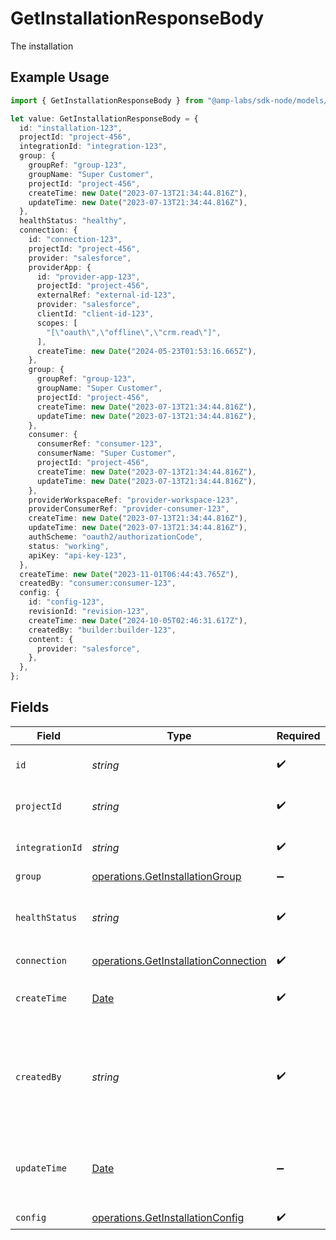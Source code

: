 # GetInstallationResponseBody

The installation

## Example Usage

```typescript
import { GetInstallationResponseBody } from "@amp-labs/sdk-node/models/operations";

let value: GetInstallationResponseBody = {
  id: "installation-123",
  projectId: "project-456",
  integrationId: "integration-123",
  group: {
    groupRef: "group-123",
    groupName: "Super Customer",
    projectId: "project-456",
    createTime: new Date("2023-07-13T21:34:44.816Z"),
    updateTime: new Date("2023-07-13T21:34:44.816Z"),
  },
  healthStatus: "healthy",
  connection: {
    id: "connection-123",
    projectId: "project-456",
    provider: "salesforce",
    providerApp: {
      id: "provider-app-123",
      projectId: "project-456",
      externalRef: "external-id-123",
      provider: "salesforce",
      clientId: "client-id-123",
      scopes: [
        "[\"oauth\",\"offline\",\"crm.read\"]",
      ],
      createTime: new Date("2024-05-23T01:53:16.665Z"),
    },
    group: {
      groupRef: "group-123",
      groupName: "Super Customer",
      projectId: "project-456",
      createTime: new Date("2023-07-13T21:34:44.816Z"),
      updateTime: new Date("2023-07-13T21:34:44.816Z"),
    },
    consumer: {
      consumerRef: "consumer-123",
      consumerName: "Super Customer",
      projectId: "project-456",
      createTime: new Date("2023-07-13T21:34:44.816Z"),
      updateTime: new Date("2023-07-13T21:34:44.816Z"),
    },
    providerWorkspaceRef: "provider-workspace-123",
    providerConsumerRef: "provider-consumer-123",
    createTime: new Date("2023-07-13T21:34:44.816Z"),
    updateTime: new Date("2023-07-13T21:34:44.816Z"),
    authScheme: "oauth2/authorizationCode",
    status: "working",
    apiKey: "api-key-123",
  },
  createTime: new Date("2023-11-01T06:44:43.765Z"),
  createdBy: "consumer:consumer-123",
  config: {
    id: "config-123",
    revisionId: "revision-123",
    createTime: new Date("2024-10-05T02:46:31.617Z"),
    createdBy: "builder:builder-123",
    content: {
      provider: "salesforce",
    },
  },
};
```

## Fields

| Field                                                                                         | Type                                                                                          | Required                                                                                      | Description                                                                                   | Example                                                                                       |
| --------------------------------------------------------------------------------------------- | --------------------------------------------------------------------------------------------- | --------------------------------------------------------------------------------------------- | --------------------------------------------------------------------------------------------- | --------------------------------------------------------------------------------------------- |
| `id`                                                                                          | *string*                                                                                      | :heavy_check_mark:                                                                            | The installation ID.                                                                          | installation-123                                                                              |
| `projectId`                                                                                   | *string*                                                                                      | :heavy_check_mark:                                                                            | The Ampersand project ID.                                                                     | project-456                                                                                   |
| `integrationId`                                                                               | *string*                                                                                      | :heavy_check_mark:                                                                            | The integration ID.                                                                           | integration-123                                                                               |
| `group`                                                                                       | [operations.GetInstallationGroup](../../models/operations/getinstallationgroup.md)            | :heavy_minus_sign:                                                                            | N/A                                                                                           |                                                                                               |
| `healthStatus`                                                                                | *string*                                                                                      | :heavy_check_mark:                                                                            | The health status of the installation ("healthy", "unhealthy").                               | healthy                                                                                       |
| `connection`                                                                                  | [operations.GetInstallationConnection](../../models/operations/getinstallationconnection.md)  | :heavy_check_mark:                                                                            | N/A                                                                                           |                                                                                               |
| `createTime`                                                                                  | [Date](https://developer.mozilla.org/en-US/docs/Web/JavaScript/Reference/Global_Objects/Date) | :heavy_check_mark:                                                                            | The time the integration was first installed.                                                 |                                                                                               |
| `createdBy`                                                                                   | *string*                                                                                      | :heavy_check_mark:                                                                            | The person who did the installation, in the format of "consumer:{consumer-id}".               | consumer:consumer-123                                                                         |
| `updateTime`                                                                                  | [Date](https://developer.mozilla.org/en-US/docs/Web/JavaScript/Reference/Global_Objects/Date) | :heavy_minus_sign:                                                                            | The time the installation was last updated with a new config.                                 |                                                                                               |
| `config`                                                                                      | [operations.GetInstallationConfig](../../models/operations/getinstallationconfig.md)          | :heavy_check_mark:                                                                            | N/A                                                                                           |                                                                                               |